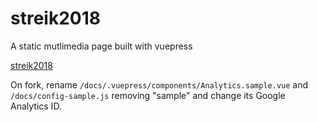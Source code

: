 # streik2018
A static mutlimedia page built with vuepress

[streik2018](https://streik2018.ch)

On fork, rename `/docs/.vuepress/components/Analytics.sample.vue` and `/docs/config-sample.js` removing "sample" and change its Google Analytics ID.
